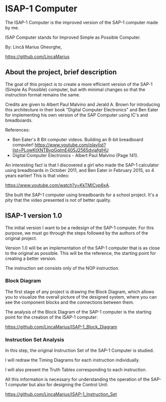 # ISAP-1 Computer
The ISAP-1 Computer is the improved version of the SAP-1 computer made by me.

ISAP Computer stands for Improved Simple as Possible Computer.

By: Lincă Marius Gheorghe,

https://github.com/LincaMarius

## About the project, brief description
The goal of this project is to create a more efficient version of the SAP-1 (Simple As Possible) computer, but with minimal changes so that the instruction format remains the same.
  
Credits are given to Albert Paul Malvino and Jerald A. Brown for introducing this architecture in their book "Digital Computer Electronics" and Ben Eater for implementing his own version of the SAP Computer using IC's and breadboards.

References: 
- Ben Eater's 8 Bit computer videos. Building an 8-bit breadboard computer! https://www.youtube.com/playlist?list=PLowKtXNTBypGqImE405J2565dvjafglHU
- Digital Computer Electronics - Albert Paul Malvino (Page 141).

An interesting fact is that I discovered a girl who made the SAP-1 calculator using breadboards in October 2011, and Ben Eater in February 2015, so 4 years earlier! This is that video:

 https://www.youtube.com/watch?v=KkTMICyp6xA.

 She built the SAP-1 computer using breadboards for a school project. It's a pity that the video presented is not of better quality.

## ISAP-1 version 1.0
The initial version I want to be a redesign of the SAP-1 computer. For this purpose, we must go through the steps followed by the authors of the original project.

Version 1.0 will be an implementation of the SAP-1 computer that is as close to the original as possible. This will be the reference, the starting point for creating a better version.

The instruction set consists only of the NOP instruction.

### Block Diagram
The first stage of any project is drawing the Block Diagram, which allows you to visualize the overall picture of the designed system, where you can see the component blocks and the connections between them.

The analysis of the Block Diagram of the SAP-1 computer is the starting point for the creation of the ISAP-1 computer:

https://github.com/LincaMarius/ISAP-1_Block_Diagram

### Instruction Set Analysis
In this step, the original Instruction Set of the SAP-1 Computer is studied.

I will redraw the Timing Diagrams for each instruction individually.

I will also present the Truth Tables corresponding to each instruction.

All this information is necessary for understanding the operation of the SAP-1 computer but also for designing the Control Unit:

https://github.com/LincaMarius/ISAP-1_Instruction_Set

